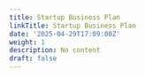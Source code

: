 ```yaml
---
title: Startup Business Plan
linkTitle: Startup Business Plan
date: '2025-04-29T17:09:00Z'
weight: 1
description: No content
draft: false
---
```



